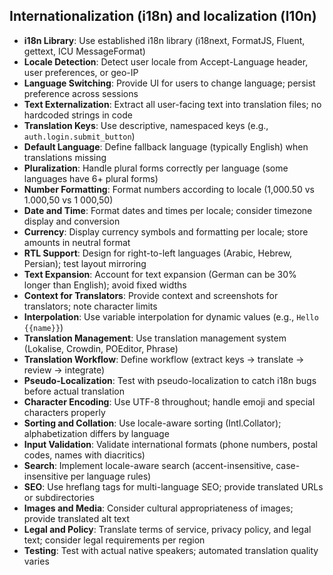 ## Internationalization (i18n) and localization (l10n)

- **i18n Library**: Use established i18n library (i18next, FormatJS, Fluent, gettext, ICU MessageFormat)
- **Locale Detection**: Detect user locale from Accept-Language header, user preferences, or geo-IP
- **Language Switching**: Provide UI for users to change language; persist preference across sessions
- **Text Externalization**: Extract all user-facing text into translation files; no hardcoded strings in code
- **Translation Keys**: Use descriptive, namespaced keys (e.g., `auth.login.submit_button`)
- **Default Language**: Define fallback language (typically English) when translations missing
- **Pluralization**: Handle plural forms correctly per language (some languages have 6+ plural forms)
- **Number Formatting**: Format numbers according to locale (1,000.50 vs 1.000,50 vs 1 000,50)
- **Date and Time**: Format dates and times per locale; consider timezone display and conversion
- **Currency**: Display currency symbols and formatting per locale; store amounts in neutral format
- **RTL Support**: Design for right-to-left languages (Arabic, Hebrew, Persian); test layout mirroring
- **Text Expansion**: Account for text expansion (German can be 30% longer than English); avoid fixed widths
- **Context for Translators**: Provide context and screenshots for translators; note character limits
- **Interpolation**: Use variable interpolation for dynamic values (e.g., `Hello {{name}}`)
- **Translation Management**: Use translation management system (Lokalise, Crowdin, POEditor, Phrase)
- **Translation Workflow**: Define workflow (extract keys → translate → review → integrate)
- **Pseudo-Localization**: Test with pseudo-localization to catch i18n bugs before actual translation
- **Character Encoding**: Use UTF-8 throughout; handle emoji and special characters properly
- **Sorting and Collation**: Use locale-aware sorting (Intl.Collator); alphabetization differs by language
- **Input Validation**: Validate international formats (phone numbers, postal codes, names with diacritics)
- **Search**: Implement locale-aware search (accent-insensitive, case-insensitive per language rules)
- **SEO**: Use hreflang tags for multi-language SEO; provide translated URLs or subdirectories
- **Images and Media**: Consider cultural appropriateness of images; provide translated alt text
- **Legal and Policy**: Translate terms of service, privacy policy, and legal text; consider legal requirements per region
- **Testing**: Test with actual native speakers; automated translation quality varies
